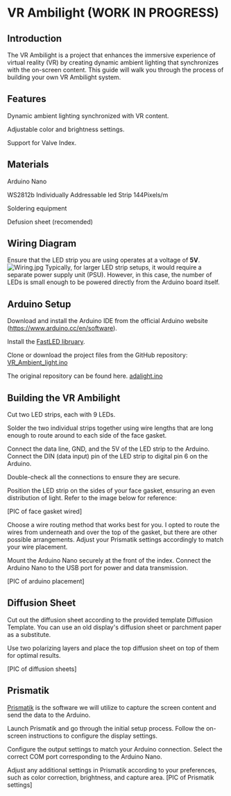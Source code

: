 # VR Ambilight (WORK IN PROGRESS)

## Introduction

The VR Ambilight is a project that enhances the immersive experience of virtual reality (VR) by creating dynamic ambient lighting that synchronizes with the on-screen content. This guide will walk you through the process of building your own VR Ambilight system.


## Features

Dynamic ambient lighting synchronized with VR content.

Adjustable color and brightness settings.

Support for Valve Index.


## Materials

Arduino Nano

WS2812b Individually Addressable led Strip 144Pixels/m

Soldering equipment

Defusion sheet (recomended)


## Wiring Diagram

Ensure that the LED strip you are using operates at a voltage of **5V**.
![Wiring.jpg](https://github.com/Statonwest/VR_Ambilight/blob/01b49622970872a12339bb632445c691a10369d1/Wiring%20Digram.jpg)
Typically, for larger LED strip setups, it would require a separate power supply unit (PSU). However, in this case, the number of LEDs is small enough to be powered directly from the Arduino board itself.


## Arduino Setup

Download and install the Arduino IDE from the official Arduino website (https://www.arduino.cc/en/software).

Install the [FastLED libruary](https://github.com/FastLED/FastLED/releases).

Clone or download the project files from the GitHub repository:
[VR_Ambient_light.ino](https://github.com/Statonwest/VR_Ambilight/blob/4264298c710a5be8f2513a294410e2fc3ae0b779/VR_Ambient_light.ino)

The original repository can be found here.
[adalight.ino](https://github.com/hyperion-project/hyperion.ng/blob/master/assets/firmware/arduino/adalight/adalight.ino)


## Building the VR Ambilight

Cut two LED strips, each with 9 LEDs.

Solder the two individual strips together using wire lengths that are long enough to route around to each side of the face gasket.

Connect the data line, GND, and the 5V of the LED strip to the Arduino. Connect the DIN (data input) pin of the LED strip to digital pin 6 on the Arduino.

Double-check all the connections to ensure they are secure.

Position the LED strip on the sides of your face gasket, ensuring an even distribution of light. Refer to the image below for reference:

[PIC of face gasket wired]

Choose a wire routing method that works best for you. I opted to route the wires from underneath and over the top of the gasket, but there are other possible arrangements. Adjust your Prismatik settings accordingly to match your wire placement. 

Mount the Arduino Nano securely at the front of the index. Connect the Arduino Nano to the USB port for power and data transmission.

[PIC of arduino placement]


## Diffusion Sheet

Cut out the diffusion sheet according to the provided template Diffusion Template. You can use an old display's diffusion sheet or parchment paper as a substitute.

Use two polarizing layers and place the top diffusion sheet on top of them for optimal results.

[PIC of diffusion sheets]


## Prismatik

[Prismatik](https://github.com/psieg/Lightpack/releases) 
is the software we will utilize to capture the screen content and send the data to the Arduino.

Launch Prismatik and go through the initial setup process. Follow the on-screen instructions to configure the display settings.

Configure the output settings to match your Arduino connection. Select the correct COM port corresponding to the Arduino Nano.

Adjust any additional settings in Prismatik according to your preferences, such as color correction, brightness, and capture area.
[PIC of Prismatik settings]
